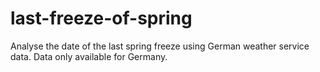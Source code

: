 # last-freeze-of-spring
Analyse the date of the last spring freeze using German weather service data. Data only available for Germany.
